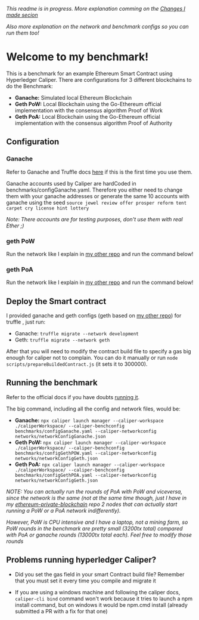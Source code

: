 _This readme is in progress. More explanation comming on the [Changes I made secion](#changes-i-made-in-hyperledger-caliper)_

_Also more explanation on the network and benchmark configs so you can run them too!_

# Welcome to my benchmark!

This is a benchmark for an example Ethereum Smart Contract using Hyperledger Caliper. There are configurations for 3 different blockchains to do the Benchmark:

- **Ganache:** Simulated local Ethereum Blockchain
- **Geth PoW:** Local Blockchain using the Go-Ethereum official implementation with the consensus algorithm Proof of Work
- **Geth PoA:** Local Blockchain using the Go-Ethereum official implementation with the consensus algorithm Proof of Authority


## Configuration

### Ganache

Refer to Ganache and Truffle docs [here](https://www.trufflesuite.com/) if this is the first time you use them.

Ganache accounts used by Caliper are hardCoded in benchmarks/configGanache.yaml. Therefore you either need to change them with your ganache addresses or generate the same 10 accounts with ganache using the seed `source jewel review offer prosper reform tent carpet cry license hint lottery`

_Note: There accounts are for testing purposes, don't use them with real Ether ;)_

### geth PoW

Run the network like I explain in [my other repo](https://www.github.com/fransotodev/geth-private-blockchain) and run the command below!

### geth PoA

Run the network like I explain in [my other repo](https://www.github.com/fransotodev/geth-private-blockchain) and run the command below!

## Deploy the Smart contract

I provided ganache and geth configs (geth based on [my other repo](https://www.github.com/fransotodev/geth-private-blockchain)) for truffle , just run:

- Ganache: `truffle migrate --network development`
- Geth: `truffle migrate --network geth`

After that you will need to modify the contract build file to specify a gas big enough for caliper not to complain. You can do it manually or run `node scripts/prepareBuildedContract.js` (it sets it to 300000).

## Running the benchmark

Refer to the official docs if you have doubts [running it](https://hyperledger.github.io/caliper/).

The big command, including all the config and network files, would be:

- **Ganache:** `npx caliper launch manager --caliper-workspace ./caliperWorkspace/ --caliper-benchconfig benchmarks/configGanache.yaml --caliper-networkconfig networks/networkConfigGanache.json`
- **Geth PoW:** `npx caliper launch manager --caliper-workspace ./caliperWorkspace/ --caliper-benchconfig benchmarks/configGethPOW.yaml --caliper-networkconfig networks/networkConfigGeth.json`
- **Geth PoA:** `npx caliper launch manager --caliper-workspace ./caliperWorkspace/ --caliper-benchconfig benchmarks/configGethPOA.yaml --caliper-networkconfig networks/networkConfigGeth.json`

_NOTE: You can actually run the rounds of PoA with PoW and viceversa, since the network is the same (not at the same time though, just I have in my [ethereum-private-blockchain](https://github.com/fransotodev/geth-private-blockchain) repo 2 nodes that can actually start running a PoW or a PoA network indifferently)._

_However, PoW is CPU intensive and I have a laptop, not a mining farm, so PoW rounds in the benchmark are pretty small (3200tx total) compared with PoA or ganache rounds (13000tx total each). Feel free to modify those rounds_

## Problems running hyperledger Caliper?

* Did you set the gas field in your smart Contract build file? Remember that you must set it every time you compile and migrate it

* If you are using a windows machine and following the caliper docs, `caliper-cli bind` command won't work because it tries to launch a npm install command, but on windows it would be npm.cmd install (already submitted a PR with a fix for that one)

